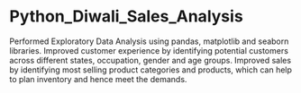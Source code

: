 # Python_Diwali_Sales_Analysis
Performed Exploratory Data Analysis using pandas, matplotlib and seaborn libraries. Improved customer experience by identifying potential customers across different states, occupation, gender and age groups.
Improved sales by identifying most selling product categories and products, which can help to plan inventory and hence meet the demands.


